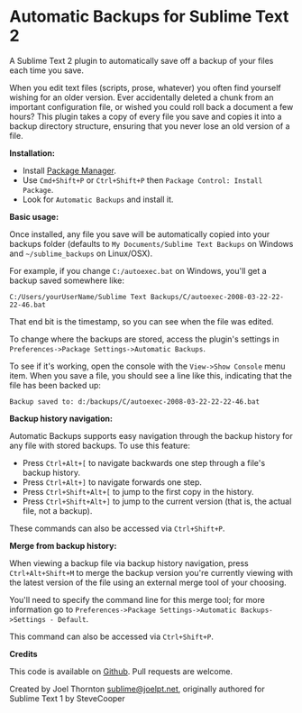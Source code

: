 Automatic Backups for Sublime Text 2
====================================

A Sublime Text 2 plugin to automatically save off a backup of your files each time you save.

When you edit text files (scripts, prose, whatever) you often find yourself wishing for an older version. Ever accidentally deleted a chunk from an important configuration file, or wished you could roll back a document a few hours? This plugin takes a copy of every file you save and copies it into a backup directory structure, ensuring that you never lose an old version of a file.


**Installation:**

 * Install [Package Manager][1].
 * Use `Cmd+Shift+P` or `Ctrl+Shift+P` then `Package Control: Install Package`.
 * Look for `Automatic Backups` and install it.


**Basic usage:**

Once installed, any file you save will be automatically copied into your backups folder (defaults to `My Documents/Sublime Text Backups` on Windows and `~/sublime_backups` on Linux/OSX).

For example, if you change `C:/autoexec.bat` on Windows, you'll get a backup saved somewhere like:

    C:/Users/yourUserName/Sublime Text Backups/C/autoexec-2008-03-22-22-22-46.bat

That end bit is the timestamp, so you can see when the file was edited.

To change where the backups are stored, access the plugin's settings in `Preferences->Package Settings->Automatic Backups`.

To see if it's working, open the console with the `View->Show Console` menu item. When you save a file, you should see a line like this, indicating that the file has been backed up:

    Backup saved to: d:/backups/C/autoexec-2008-03-22-22-22-46.bat


**Backup history navigation:**

Automatic Backups supports easy navigation through the backup history for any file with stored backups. To use this feature:

 * Press `Ctrl+Alt+[` to navigate backwards one step through a file's backup history.
 * Press `Ctrl+Alt+]` to navigate forwards one step.
 * Press `Ctrl+Shift+Alt+[` to jump to the first copy in the history.
 * Press `Ctrl+Shift+Alt+]` to jump to the current version (that is, the actual file, not a backup).

These commands can also be accessed via `Ctrl+Shift+P`.


**Merge from backup history:**

When viewing a backup file via backup history navigation, press `Ctrl+Alt+Shift+M` to merge the backup version you're currently viewing with the latest version of the file using an external merge tool of your choosing.

You'll need to specify the command line for this merge tool; for more information go to `Preferences->Package Settings->Automatic Backups->Settings - Default`.

This command can also be accessed via `Ctrl+Shift+P`.


**Credits**

This code is available on [Github][0]. Pull requests are welcome.

Created by Joel Thornton <sublime@joelpt.net>, originally authored for Sublime Text 1 by SteveCooper

 [0]: https://github.com/joelpt/sublimetext-automatic-backups
 [1]: http://wbond.net/sublime_packages/package_control




